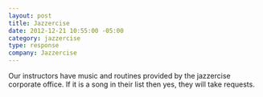 ```yaml
---
layout: post
title: Jazzercise
date: 2012-12-21 10:55:00 -05:00
category: jazzercise
type: response
company: Jazzercise
---
```


Our instructors have music and routines provided by the jazzercise corporate office. If it is a song in their list then yes, they will take requests.
